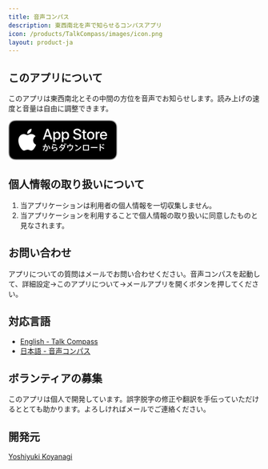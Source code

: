```yaml
---
title: 音声コンパス
description: 東西南北を声で知らせるコンパスアプリ
icon: /products/TalkCompass/images/icon.png
layout: product-ja
---
```

## このアプリについて

このアプリは東西南北とその中間の方位を音声でお知らせします。読み上げの速度と音量は自由に調整できます。

[![AppStoreからダウンロード](/images/appstore_jp.svg)](https://apps.apple.com/us/app/talk-compass/id1540530352)

## 個人情報の取り扱いについて

1. 当アプリケーションは利用者の個人情報を一切収集しません。
2. 当アプリケーションを利用することで個人情報の取り扱いに同意したものと見なされます。

## お問い合わせ

アプリについての質問はメールでお問い合わせください。音声コンパスを起動して、詳細設定→このアプリについて→メールアプリを開くボタンを押してください。

## 対応言語

- [English - Talk Compass](/products/TalkCompass/en/)
- [日本語 - 音声コンパス](/products/TalkCompass/ja/)

## ボランティアの募集

このアプリは個人で開発しています。誤字脱字の修正や翻訳を手伝っていただけるととても助かります。よろしければメールでご連絡ください。

## 開発元

[Yoshiyuki Koyanagi](https://moutend.github.io/)
